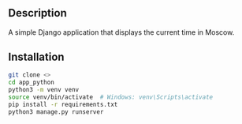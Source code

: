 # 

## Description
A simple Django application that displays the current time in Moscow.

## Installation
```bash
git clone <>
cd app_python
python3 -m venv venv
source venv/bin/activate  # Windows: venv\Scripts\activate
pip install -r requirements.txt
python3 manage.py runserver
